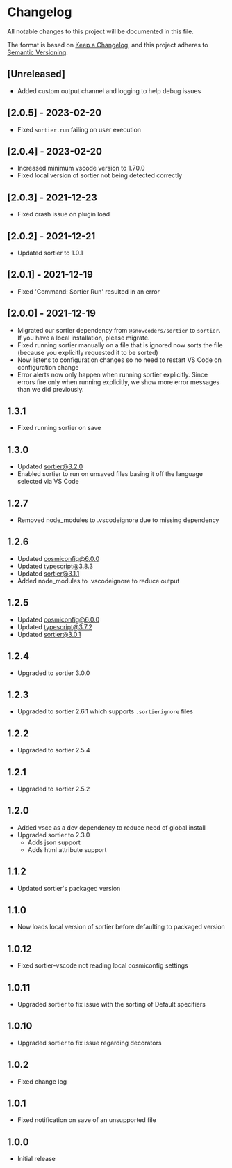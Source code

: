 # Changelog

All notable changes to this project will be documented in this file.

The format is based on [Keep a Changelog](https://keepachangelog.com/en/1.0.0/),
and this project adheres to [Semantic Versioning](https://semver.org/spec/v2.0.0.html).

## [Unreleased]

- Added custom output channel and logging to help debug issues

## [2.0.5] - 2023-02-20

- Fixed `sortier.run` failing on user execution

## [2.0.4] - 2023-02-20

- Increased minimum vscode version to 1.70.0
- Fixed local version of sortier not being detected correctly

## [2.0.3] - 2021-12-23

- Fixed crash issue on plugin load

## [2.0.2] - 2021-12-21

- Updated sortier to 1.0.1

## [2.0.1] - 2021-12-19

- Fixed 'Command: Sortier Run' resulted in an error

## [2.0.0] - 2021-12-19

- Migrated our sortier dependency from `@snowcoders/sortier` to `sortier`. If you have a local installation, please migrate.
- Fixed running sortier manually on a file that is ignored now sorts the file (because you explicitly requested it to be sorted)
- Now listens to configuration changes so no need to restart VS Code on configuration change
- Error alerts now only happen when running sortier explicitly. Since errors fire only when running explicitly, we show more error messages than we did previously.

## 1.3.1

- Fixed running sortier on save

## 1.3.0

- Updated sortier@3.2.0
- Enabled sortier to run on unsaved files basing it off the language selected via VS Code

## 1.2.7

- Removed node_modules to .vscodeignore due to missing dependency

## 1.2.6

- Updated cosmiconfig@6.0.0
- Updated typescript@3.8.3
- Updated sortier@3.1.1
- Added node_modules to .vscodeignore to reduce output

## 1.2.5

- Updated cosmiconfig@6.0.0
- Updated typescript@3.7.2
- Updated sortier@3.0.1

## 1.2.4

- Upgraded to sortier 3.0.0

## 1.2.3

- Upgraded to sortier 2.6.1 which supports `.sortierignore` files

## 1.2.2

- Upgraded to sortier 2.5.4

## 1.2.1

- Upgraded to sortier 2.5.2

## 1.2.0

- Added vsce as a dev dependency to reduce need of global install
- Upgraded sortier to 2.3.0
  - Adds json support
  - Adds html attribute support

## 1.1.2

- Updated sortier's packaged version

## 1.1.0

- Now loads local version of sortier before defaulting to packaged version

## 1.0.12

- Fixed sortier-vscode not reading local cosmiconfig settings

## 1.0.11

- Upgraded sortier to fix issue with the sorting of Default specifiers

## 1.0.10

- Upgraded sortier to fix issue regarding decorators

## 1.0.2

- Fixed change log

## 1.0.1

- Fixed notification on save of an unsupported file

## 1.0.0

- Initial release
